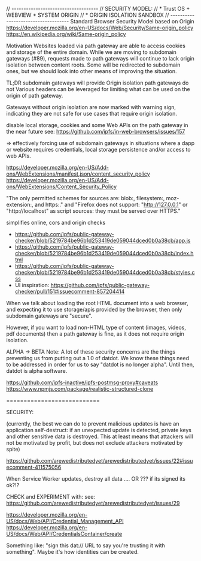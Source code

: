 // ------------------------------------
// SECURITY MODEL:
// * Trust OS + WEBVIEW + SYSTEM ORIGIN
// * ORIGIN ISOLATION SANDBOX
// ------------------------------------
Standard Browser Security Model based on Origin
https://developer.mozilla.org/en-US/docs/Web/Security/Same-origin_policy
https://en.wikipedia.org/wiki/Same-origin_policy

Motivation
Websites loaded via path gateway are able to access cookies and storage of the entire domain. While we are moving to subdomain gateways (#89), requests made to path gateways will continue to lack origin isolation between content roots. Some will be redirected to subdomain ones, but we should look into other means of improving the situation.

TL;DR
subdomain gateways will provide Origin isolation
path gateways do not
Various headers can be leveraged for limiting what can be used on the origin of path gateway.

Gateways without origin isolation are now marked with warning sign, indicating they are not safe for use cases that require origin isolation.

disable local storage, cookies and some Web APIs on the path gateway in the near future
see: https://github.com/ipfs/in-web-browsers/issues/157

=> effectively forcing use of subdomain gateways in situations where a dapp or website requires credentials, local storage persistence and/or access to web APIs.

https://developer.mozilla.org/en-US/Add-ons/WebExtensions/manifest.json/content_security_policy
https://developer.mozilla.org/en-US/Add-ons/WebExtensions/Content_Security_Policy

"The only permitted schemes for sources are: blob:, filesystem:, moz-extension:, and https:." and "Firefox does not support: "http://127.0.0.1" or "http://localhost" as script sources: they must be served over HTTPS."

simplifies online, cors and origin checks
* https://github.com/ipfs/public-gateway-checker/blob/5219784be96b1d253419de059044dced0b0a38cb/app.js
* https://github.com/ipfs/public-gateway-checker/blob/5219784be96b1d253419de059044dced0b0a38cb/index.html
* https://github.com/ipfs/public-gateway-checker/blob/5219784be96b1d253419de059044dced0b0a38cb/styles.css
* UI inspiration: https://github.com/ipfs/public-gateway-checker/pull/151#issuecomment-857204414

When we talk about loading the root HTML document into a web browser, and expecting it to use storage/apis provided by the browser, then only subdomain gateways are "secure".

However, if you want to load non-HTML type of content (images, videos, pdf documents) then a path gateway is fine, as it does not require origin isolation.

ALPHA -> BETA
Note: A lot of these security concerns are the things preventing us from putting out a 1.0 of datdot. We know these things need to be addressed in order for us to say "datdot is no longer alpha". Until then, datdot is alpha software.



https://github.com/ipfs-inactive/ipfs-postmsg-proxy#caveats
https://www.npmjs.com/package/realistic-structured-clone



===========================


SECURITY:

(currently, the best we can do to prevent malicious updates is have an application self-destruct: if an unexpected update is detected, private keys and other sensitive data is destroyed. This at least means that attackers will not be motivated by profit, but does not exclude attackers motivated by spite)

https://github.com/arewedistributedyet/arewedistributedyet/issues/22#issuecomment-411575056

When Service Worker updates, destroy all data .... OR ??? if its signed its ok?!?



CHECK and EXPERIMENT with:
see: https://github.com/arewedistributedyet/arewedistributedyet/issues/29

https://developer.mozilla.org/en-US/docs/Web/API/Credential_Management_API
https://developer.mozilla.org/en-US/docs/Web/API/CredentialsContainer/create

Something like: "sign this dat:// URL to say you're trusting it with something". Maybe it's how identities can be created.

